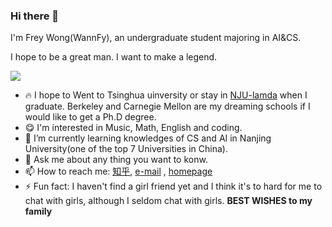 ### Hi there 👋
I'm Frey Wong(WannFy), an undergraduate student majoring in AI&CS.

I hope to be a great man. I want to make a legend.

![](https://github-readme-stats.vercel.app/api?username=WannaFy&theme=dark)

- 🔥 I hope to Went to Tsinghua uinversity or stay in [NJU-lamda](https://www.lamda.nju.edu.cn/CH.MainPage.ashx) when I graduate. Berkeley and Carnegie Mellon are my dreaming schools if I would like to get a Ph.D degree.
- 😋 I'm interested in Music, Math, English and coding.
- 🌱 I’m currently learning knowledges of CS and AI in Nanjing University(one of the top 7 Universities in China). 
- 💬 Ask me about any thing you want to konw.
- 📫 How to reach me: [知乎](https://www.zhihu.com/people/tian-cai-68-16), [e-mail](1697256461@qq.com) , [homepage](WannaFy.github.io) 
- ⚡ Fun fact: I haven't find a girl friend yet and I think it's to hard for me to chat with girls, although I seldom chat with girls.
**BEST WISHES to my family**
<!--
**WannaFy/WannaFy** is a ✨ _special_ ✨ repository because its `README.md` (this file) appears on your GitHub profile.
Here are some ideas to get you started:

![](https://github-readme-stats.vercel.app/api?username=WannaFy&theme=dark)

- 🔭 I’m currently working on PA and Labs.
- 😋 I'm interested in Music, Math and coding.
- 🌱 I’m currently learning knowledges of CS and AI in Nanjing University(one of the top 7 Universities in China). 
- 👯 I’m looking to collaborate on ...
- 🤔 I’m looking for help with ...
- 💬 Ask me about any thing you want to konw.
- 📫 How to reach me: [知乎](https://www.zhihu.com/people/tian-cai-68-16), [e-mail](1697256461@qq.com) , [homepage](WannaFy.github.io) 
- 😄 Pronouns: ...
- ⚡ Fun fact: ...
-->
